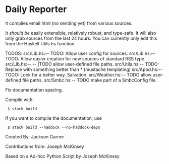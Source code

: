 # Daily Reporter

It compiles email html (no sending yet) from various sources.

It *should be* easily extensible, relatively robust, and type-safe.
It will also only grab sources from the last 24 hours. You can currently only edit this from the Haskell Utils.hs function.

TODOS:
src/Lib.hs:-- TODO: Allow user config for sources.
src/Lib.hs:-- TODO: Allow easier creation for new sources of standard RSS type.
src/Lib.hs:-- -- |TODO allow user-defined file paths.
src/Utils.hs:-- TODO: Replace with something better than * (mustache templating)
src/Apod.hs:-- TODO: Look for a better way. Salvation.
src/Weather.hs:-- TODO allow user-defined file paths.
src/Smbc.hs:-- TODO make part of a SmbcConfig file.

Fix documentation spacing.

Compile with:

` $ stack build`

If you want to compile the documentation, use

` $ stack build --haddock --no-haddock-deps`

Created By:
Jackson Garner

Contributions from:
Joseph McKinsey

Based on a Ad-hoc Python Script by Joseph McKinsey
